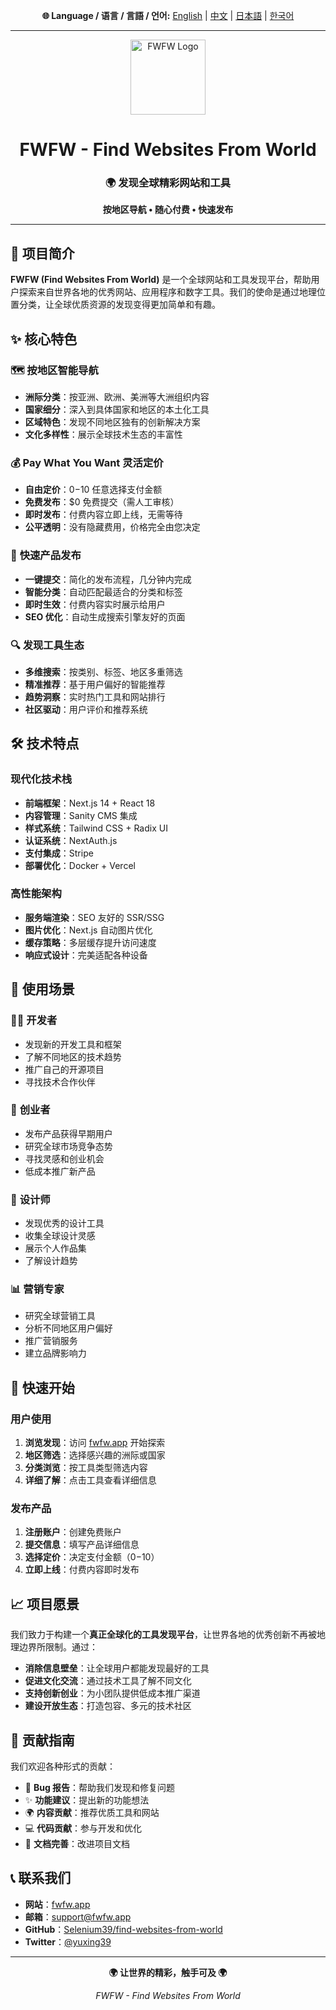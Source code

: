 <!-- Language Switch -->
<div align="center">
  <p>
    <strong>🌐 Language / 语言 / 言語 / 언어:</strong>
    <a href="README.md">English</a> | 
    <a href="README_CN.md">中文</a> | 
    <a href="README_JP.md">日本語</a> | 
    <a href="README_KR.md">한국어</a>
  </p>
</div>

---

<div align="center">
  <img src="https://www.fwfw.app/logo.png" alt="FWFW Logo" width="120" height="120">
  
  # FWFW - Find Websites From World
  
  <h3>🌍 发现全球精彩网站和工具</h3>
  <p><strong>按地区导航 • 随心付费 • 快速发布</strong></p>
</div>

---

## 📖 项目简介

**FWFW (Find Websites From World)** 是一个全球网站和工具发现平台，帮助用户探索来自世界各地的优秀网站、应用程序和数字工具。我们的使命是通过地理位置分类，让全球优质资源的发现变得更加简单和有趣。

## ✨ 核心特色

### 🗺️ **按地区智能导航**
- **洲际分类**：按亚洲、欧洲、美洲等大洲组织内容
- **国家细分**：深入到具体国家和地区的本土化工具
- **区域特色**：发现不同地区独有的创新解决方案
- **文化多样性**：展示全球技术生态的丰富性

### 💰 **Pay What You Want 灵活定价**
- **自由定价**：$0-$10 任意选择支付金额
- **免费发布**：$0 免费提交（需人工审核）
- **即时发布**：付费内容立即上线，无需等待
- **公平透明**：没有隐藏费用，价格完全由您决定

### 🚀 **快速产品发布**
- **一键提交**：简化的发布流程，几分钟内完成
- **智能分类**：自动匹配最适合的分类和标签
- **即时生效**：付费内容实时展示给用户
- **SEO 优化**：自动生成搜索引擎友好的页面

### 🔍 **发现工具生态**
- **多维搜索**：按类别、标签、地区多重筛选
- **精准推荐**：基于用户偏好的智能推荐
- **趋势洞察**：实时热门工具和网站排行
- **社区驱动**：用户评价和推荐系统

## 🛠️ 技术特点

### 现代化技术栈
- **前端框架**：Next.js 14 + React 18
- **内容管理**：Sanity CMS 集成
- **样式系统**：Tailwind CSS + Radix UI
- **认证系统**：NextAuth.js
- **支付集成**：Stripe
- **部署优化**：Docker + Vercel

### 高性能架构
- **服务端渲染**：SEO 友好的 SSR/SSG
- **图片优化**：Next.js 自动图片优化
- **缓存策略**：多层缓存提升访问速度
- **响应式设计**：完美适配各种设备

## 🌟 使用场景

### 👨‍💻 **开发者**
- 发现新的开发工具和框架
- 了解不同地区的技术趋势
- 推广自己的开源项目
- 寻找技术合作伙伴

### 🏢 **创业者**
- 发布产品获得早期用户
- 研究全球市场竞争态势
- 寻找灵感和创业机会
- 低成本推广新产品

### 🎨 **设计师**
- 发现优秀的设计工具
- 收集全球设计灵感
- 展示个人作品集
- 了解设计趋势

### 📊 **营销专家**
- 研究全球营销工具
- 分析不同地区用户偏好
- 推广营销服务
- 建立品牌影响力

## 🚀 快速开始

### 用户使用
1. **浏览发现**：访问 [fwfw.app](https://fwfw.app) 开始探索
2. **地区筛选**：选择感兴趣的洲际或国家
3. **分类浏览**：按工具类型筛选内容
4. **详细了解**：点击工具查看详细信息

### 发布产品
1. **注册账户**：创建免费账户
2. **提交信息**：填写产品详细信息
3. **选择定价**：决定支付金额（$0-$10）
4. **立即上线**：付费内容即时发布



## 📈 项目愿景

我们致力于构建一个**真正全球化的工具发现平台**，让世界各地的优秀创新不再被地理边界所限制。通过：

- **消除信息壁垒**：让全球用户都能发现最好的工具
- **促进文化交流**：通过技术工具了解不同文化
- **支持创新创业**：为小团队提供低成本推广渠道
- **建设开放生态**：打造包容、多元的技术社区

## 🤝 贡献指南

我们欢迎各种形式的贡献：

- 🐛 **Bug 报告**：帮助我们发现和修复问题
- ✨ **功能建议**：提出新的功能想法
- 🌍 **内容贡献**：推荐优质工具和网站
- 💻 **代码贡献**：参与开发和优化
- 📖 **文档完善**：改进项目文档

## 📞 联系我们

- **网站**：[fwfw.app](https://fwfw.app)
- **邮箱**：support@fwfw.app
- **GitHub**：[Selenium39/find-websites-from-world](https://github.com/Selenium39/find-websites-from-world)
- **Twitter**：[@yuxing39](https://x.com/yuxing39)

---

<div align="center">
  <p><strong>🌍 让世界的精彩，触手可及 🌍</strong></p>
  <p><em>FWFW - Find Websites From World</em></p>
</div> 
